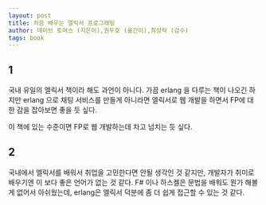 ```yaml
---
layout: post
title: 처음 배우는 엘릭서 프로그래밍
author: 데이브 토머스 (지은이),권두호 (옮긴이),최성락 (감수)
tags: book
---
```


## 1

국내 유일의 엘릭서 책이라 해도 과언이 아니다. 가끔 erlang 을 다루는 책이 나오긴 하지만 erlang 으로 채팅 서비스를 만들게 아니라면 엘릭서로 웹 개발을 하면서 FP에 대한 감을 잡아보면 좋을 듯 싶다.

이 책에 있는 수준이면 FP로 웹 개발하는데 차고 넘치는 듯 싶다.

## 2

국내에서 엘릭서를 배워서 취업을 고민한다면 안될 생각인 것 같지만, 개발자가 취미로 배우기엔 이 보다 좋은 언어가 없는 것 같다. F# 이나 하스켈은 문법을 배워도 뭔가 해볼게 없어서 아쉬웠는데, erlang은 엘릭서 덕분에 좀 더 쉽게 접근할 수 있는 것 같다.

